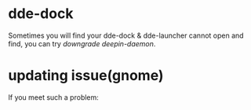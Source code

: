 # dde-dock
Sometimes you will find your dde-dock & dde-launcher cannot open and find, you can try *downgrade deepin-daemon*.
# updating issue(gnome)
If you meet such a problem:<br/>
